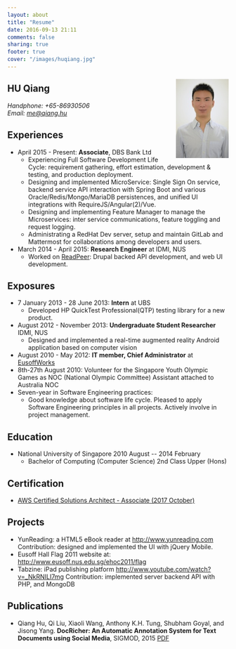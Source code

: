 ```yaml
---
layout: about
title: "Resume"
date: 2016-09-13 21:11
comments: false
sharing: true
footer: true
cover: "/images/huqiang.jpg"
---
```


## HU Qiang
<img src="/assets/img/huqiang.jpg" title="Profile picture of Qiang Hu" alt="This is Hu Qiang's profile picture in resume'" width="120" style="margin-top:-52px; float:right">  

_Handphone:  +65-86930506_  
_Email: <me@qiang.hu>_  

## Experiences  
* April 2015 - Present: **Associate**, DBS Bank Ltd  
  * Experiencing Full Software Development Life Cycle: requirement gathering, effort estimation, development & testing, and production deployment.  
  * Designing and implemented MicroService: Single Sign On service, backend service API interaction with Spring Boot and various Oracle/Redis/Mongo/MariaDB persistences, and unified UI integrations with RequireJS/Angular(2)/Vue.  
  * Designing and implementing Feature Manager to manage the Microservices: inter service communications, feature toggling and request logging.  
  * Administrating a RedHat Dev server, setup and maintain GitLab and Mattermost for collaborations among developers and users.  
* March 2014 - April 2015: **Research Engineer** at IDMI, NUS  
  * Worked on [ReadPeer](http://readpeer.com): Drupal backed API development, and web UI development.  

## Exposures  
* 7 January 2013 - 28 June 2013: **Intern** at UBS  
	* Developed HP QuickTest Professional(QTP) testing library for a new product.
* August 2012 - November 2013: **Undergraduate Student Researcher** IDMI, NUS   
	* Designed and implemented a real-time augmented reality Android application based on computer vision
* August 2010 - May 2012: **IT member, Chief Administrator** at  [EusoffWorks](https://www.facebook.com/eusoffworks)  
* 8th-27th August 2010: Volunteer for the Singapore Youth Olympic Games as NOC (National Olympic Committee) Assistant attached to Australia NOC  
*	Seven-year in Software Engineering practices:  
	* Good knowledge about software life cycle. Pleased to apply Software Engineering principles in all projects. Actively involve in project management.

## Education  
* National University of Singapore 2010 August -- 2014 February  
  * Bachelor of Computing (Computer Science) 2nd Class Upper (Hons)

## Certification
* [AWS Certified Solutions Architect - Associate (2017 October)](https://www.certmetrics.com/amazon/public/badge.aspx?i=1&t=c&d=2017-10-23&ci=AWS00330872)

## Projects  
* YunReading: a HTML5 eBook reader at <http://www.yunreading.com>
	Contribution: designed and implemented the UI with jQuery Mobile.  
* Eusoff Hall Flag 2011 website at: <http://www.eusoff.nus.edu.sg/ehoc2011/flag>
* Tabzine: iPad publishing platform <http://www.youtube.com/watch?v=_NkRNILI7mg>
	Contribution: implemented server backend API with PHP, and MongoDB  

## Publications  
* Qiang Hu, Qi Liu, Xiaoli Wang, Anthony K.H. Tung, Shubham Goyal, and Jisong Yang. __DocRicher: An Automatic Annotation System for Text Documents using Social Media__,  SIGMOD, 2015 [PDF](https://www.dropbox.com/s/edj30nfuxd1u5sg/docricher.pdf?dl=0)
